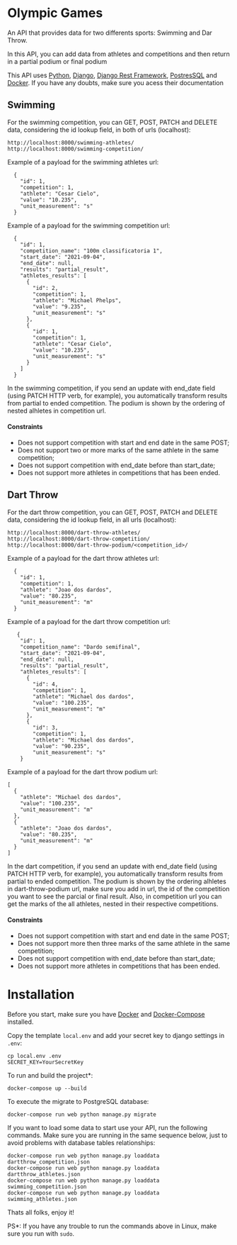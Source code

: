 # Olympic Games

An API that provides data for two differents sports: Swimming and Dar Throw.

In this API, you can add data from athletes and competitions and then return in a
partial podium or final podium

This API uses [Python](https://www.python.org/about/), [Django](https://www.djangoproject.com/), [Django Rest Framework](https://www.django-rest-framework.org/), [PostresSQL](https://www.postgresql.org/) and [Docker](https://www.docker.com/). If you have any doubts, make sure you acess their documentation

## Swimming
For the swimming competition, you can GET, POST, PATCH and DELETE data, considering the id lookup field, in both of urls (localhost):

```
http://localhost:8000/swimming-athletes/
http://localhost:8000/swimming-competition/
```
Example of a payload for the swimming athletes url:

```
  {
    "id": 1,
    "competition": 1,
    "athlete": "Cesar Cielo",
    "value": "10.235",
    "unit_measurement": "s"
  }
```

Example of a payload for the swimming competition url:

```
  {
    "id": 1,
    "competition_name": "100m classificatoria 1",
    "start_date": "2021-09-04",
    "end_date": null,
    "results": "partial_result",
    "athletes_results": [
      {
        "id": 2,
        "competition": 1,
        "athlete": "Michael Phelps",
        "value": "9.235",
        "unit_measurement": "s"
      },
      {
        "id": 1,
        "competition": 1,
        "athlete": "Cesar Cielo",
        "value": "10.235",
        "unit_measurement": "s"
      }
    ]
  }
```

In the swimming competition, if you send an update with end_date field (using PATCH HTTP verb, for example), you automatically transform results from partial to ended competition. The podium is shown by the ordering of nested alhletes in competition url.

#### Constraints
- Does not support competition with start and end date in the same POST;
- Does not support two or more marks of the same athlete in the same competition;
- Does not support competition with end_date before than start_date;
- Does not support more athletes in competitions that has been ended.

## Dart Throw
For the dart throw competition, you can GET, POST, PATCH and DELETE data, considering the id lookup field, in all urls (localhost):

```
http://localhost:8000/dart-throw-athletes/
http://localhost:8000/dart-throw-competition/
http://localhost:8000/dart-throw-podium/<competition_id>/
```

Example of a payload for the dart throw athletes url:

```
  {
    "id": 1,
    "competition": 1,
    "athlete": "Joao dos dardos",
    "value": "80.235",
    "unit_measurement": "m"
  }
```

Example of a payload for the dart throw competition url:

```
   {
    "id": 1,
    "competition_name": "Dardo semifinal",
    "start_date": "2021-09-04",
    "end_date": null,
    "results": "partial_result",
    "athletes_results": [
      {
        "id": 4,
        "competition": 1,
        "athlete": "Michael dos dardos",
        "value": "100.235",
        "unit_measurement": "m"
      },
      {
        "id": 3,
        "competition": 1,
        "athlete": "Michael dos dardos",
        "value": "90.235",
        "unit_measurement": "s"
    }
```

Example of a payload for the dart throw podium url:

```
[
  {
    "athlete": "Michael dos dardos",
    "value": "100.235",
    "unit_measurement": "m"
  },
  {
    "athlete": "Joao dos dardos",
    "value": "80.235",
    "unit_measurement": "m"
  }
]
```

In the dart competition, if you send an update with end_date field (using PATCH HTTP verb, for example), you automatically transform results from partial to ended competition. The podium is shown by the ordering alhletes in dart-throw-podium url, make sure you add in url, the id of the competition you want to see the parcial or final result. Also, in competition url you can get the marks of the all athletes, nested in their respective competitions.

#### Constraints
- Does not support competition with start and end date in the same POST;
- Does not support more then three marks of the same athlete in the same competition;
- Does not support competition with end_date before than start_date;
- Does not support more athletes in competitions that has been ended.


# Installation

Before you start, make sure you have [Docker](https://docs.docker.com/engine/install/) and [Docker-Compose](https://docs.docker.com/compose/install/) installed.

Copy the template `local.env` and add your secret key to django settings in `.env`:

```
cp local.env .env
SECRET_KEY=YourSecretKey
```

To run and build the project*:

```
docker-compose up --build
```

To execute the migrate to PostgreSQL database:
```
docker-compose run web python manage.py migrate
```

If you want to load some data to start use your API, run the following commands. Make sure you are running in the same sequence below, just to avoid problems with database tables relationships:

```
docker-compose run web python manage.py loaddata dartthrow_competition.json
docker-compose run web python manage.py loaddata dartthrow_athletes.json
docker-compose run web python manage.py loaddata swimming_competition.json
docker-compose run web python manage.py loaddata swimming_athletes.json
```

Thats all folks, enjoy it!

PS*: If you have any trouble to run the commands above in Linux, make sure you run with `sudo`.

